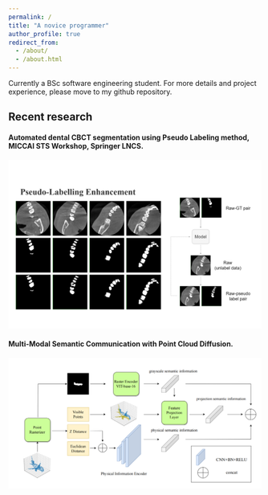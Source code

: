```yaml
---
permalink: /
title: "A novice programmer"
author_profile: true
redirect_from: 
  - /about/
  - /about.html
---
```


Currently a BSc software engineering student. For more details and project experience, please move to my github repository. 



## Recent research

#### **Automated dental CBCT segmentation using Pseudo Labeling method, MICCAI STS Workshop, Springer LNCS.**

![pse](../images/pse.png)

#### Multi-Modal Semantic Communication with Point Cloud Diffusion.

#### ![image-20250205014932106](../images/pc_encoder.png)

